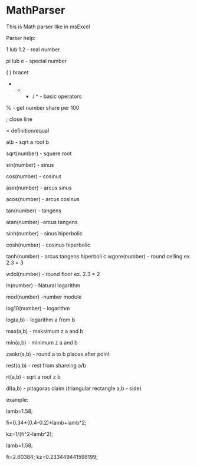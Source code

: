 # MathParser
This is Math parser like in msExcel

Parser help:

1 lub 1.2  - real number 

pi lub e - special number


( ) bracet

+ - * / ^  - basic operators

% - get number share per 100


; close line

= definition/equal

a\b - sqrt a root b

sqrt(number) - squere root

sin(number) - sinus

cos(number) - cosinus

asin(number) - arcus sinus

acos(number) - arcus cosinus

tan(number) - tangens

atan(number) -arcus tangens

sinh(number) - sinus hiperbolic

cosh(number) - cosinus hiperbolic

tanh(number) - arcus tangens hiperboli
c
wgore(number) - round celling  ex. 2.3 = 3

wdol(number) -  round floor ex. 2.3 = 2

ln(number) - Natural logarithm

mod(number) -number module

log10(number) - logarithm

log(a,b) - logarithm a from b

max(a,b) - maksimum z a and b

min(a,b) - minimum z a and b

zaokr(a,b) - round a to b places after point

rest(a,b) - rest from shareing a/b

rt(a,b) - sqrt a root z b

dl(a,b) - pitagoras claim (triangular rectangle a,b - side)

example:

lamb=1.58;

fi=0.34*(0.4-0.2)*lamb+lamb^2;

kz=1/(fi^2-lamb^2);

lamb=1.58;

fi=2.60384;
kz=0.233449441598199;

